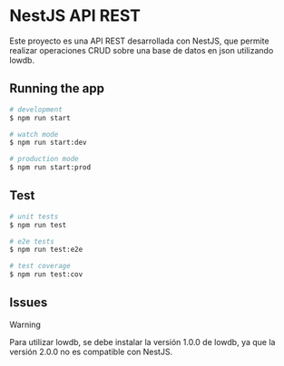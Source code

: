 # NestJS API REST
Este proyecto es una API REST desarrollada con NestJS, que permite realizar operaciones CRUD sobre una base de datos en json utilizando lowdb.

## Running the app

```bash
# development
$ npm run start

# watch mode
$ npm run start:dev

# production mode
$ npm run start:prod
```

## Test

```bash
# unit tests
$ npm run test

# e2e tests
$ npm run test:e2e

# test coverage
$ npm run test:cov
```

## Issues
> [!WARNING]
> Para utilizar lowdb, se debe instalar la versión 1.0.0 de lowdb, ya que la versión 2.0.0 no es compatible con NestJS.